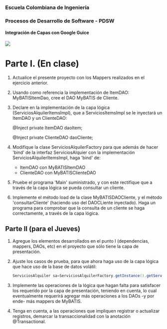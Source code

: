 ### Escuela Colombiana de Ingeniería
### Procesos de Desarrollo de Software - PDSW

#### Integración de Capas con Google Guice
![](img/cmodel.png)

# Parte I. (En clase)

1. Actualice el presente proyecto con los Mappers realizados en el ejercicio anterior.

2. Usando como referencia la implementación de ItemDAO: MyBATISItemDao, cree el DAO MyBATIS de Cliente.

3. Declare en la implementación de la capa lógica (ServiciosAlquilerItemsImpl), que a ServiciosItemsImpl se le inyectará un ItemDAO y un ClienteDAO:

    @Inject
    private ItemDAO daoItem;

    @Inject
    private ClienteDAO daoCliente;

4. Modifique la clase ServiciosAlquilerFactory para que además de hacer 'bind' de la interfaz ServiciosAlquier con la implementación ServiciosAlquilerItemsImpl, haga 'bind' de:
	* ItemDAO con MyBATISItemDAO
	* ClienteDAO con MyBATISClienteDAO

3. Pruebe el programa 'Main' suministrado, y con este rectifique que a través de la capa lógica se pueda consultar un cliente.

4. Implemente el método load de la clase MyBATISDAOCliente, y el método 'consultarCliente' (haciendo uso del DAOCLiente inyectado). Haga un programa para comprobar que la consulta de un cliente se haga correctamente, a través de la capa lógica.


## Parte II (para el Jueves)

1. Agregue los elementos desarrollados en el punto I (dependencias, mappers, DAOs, etc) en el proyecto que sólo tiene la capa de presentación.
2. Ajuste los casos de prueba, para que ahora haga uso de la capa lógica que hace uso de la base de datos volátil:

	```java
	ServiciosAlquiler sa=ServiciosAlquilerFactory.getInstance().getServiciosAlquilerTesting()
	```

3. Implemente las operaciones de la lógica que hagan falta para satisfacer los requerido por la capa de presentación, teniendo en cuenta, lo cual eventualmente requerirá agregar más operaciones a los DAOs -y por ende- más mappers de MyBATIS.
4. Tenga en cuenta, a las operaciones que impliquen registrar o actualizar registros, demarcar la transaccionalidad con la anotación @Transactional.